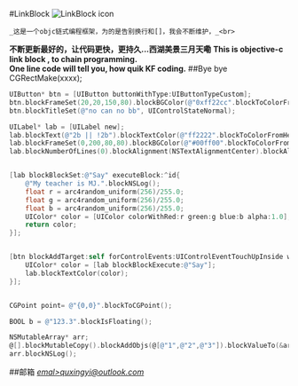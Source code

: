 #LinkBlock
![LinkBlock icon](http://ico.ooopic.com/ajax/iconpng/?id=98399.png)

    _这是一个objc链式编程框架，为的是告别换行和[]，我会不断维护，_<br>
__不断更新最好的，让代码更快，更持久...西湖美景三月天嘞__
    __This is objective-c link block , to chain programming.__<br>
__One line code will tell you, how quik KF coding.__
##Bye bye CGRectMake(xxxx);

```Objective-C
UIButton* btn = [UIButton buttonWithType:UIButtonTypeCustom];
btn.blockFrameSet(20,20,150,80).blockBGColor(@"0xff22cc".blockToColorFromHexStr()).blockAddToView(self.view);
btn.blockTitleSet(@"no can no bb", UIControlStateNormal);

UILabel* lab = [UILabel new];
lab.blockText(@"2b || !2b").blockTextColor(@"ff2222".blockToColorFromHexStr());
lab.blockFrameSet(0,200,80,80).blockBGColor(@"#00ff00".blockToColorFromHexStr());
lab.blockNumberOfLines(0).blockAlignment(NSTextAlignmentCenter).blockAlignTop().blockAddToView(self.view);


[lab blockBlockSet:@"Say" executeBlock:^id{
    @"My teacher is MJ.".blockNSLog();
    float r = arc4random_uniform(256)/255.0;
    float g = arc4random_uniform(256)/255.0;
    float b = arc4random_uniform(256)/255.0;
    UIColor* color = [UIColor colorWithRed:r green:g blue:b alpha:1.0];
    return color;
}];


[btn blockAddTarget:self forControlEvents:UIControlEventTouchUpInside withBlock:^(UIControlEvents event) {
    UIColor* color = [lab blockBlockExecute:@"Say"];
    lab.blockTextColor(color);
}];


CGPoint point= @"{0,0}".blockToCGPoint();

BOOL b = @"123.3".blockIsFloating();

NSMutableArray* arr;
@[].blockMutableCopy().blockAddObjs(@[@"1",@"2",@"3"]).blockValueTo(&arr);
arr.blockNSLog();
```



##邮箱    *[emal>quxingyi@outlook.com](quxingyi@outlook.com)*
